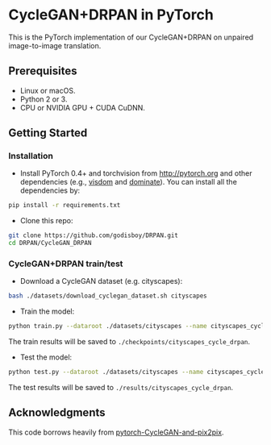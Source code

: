 # CycleGAN+DRPAN in PyTorch

This is the PyTorch implementation of our CycleGAN+DRPAN on unpaired image-to-image translation.

## Prerequisites
- Linux or macOS.
- Python 2 or 3.
- CPU or NVIDIA GPU + CUDA CuDNN.

## Getting Started

### Installation

- Install PyTorch 0.4+ and torchvision from http://pytorch.org and other dependencies (e.g., [visdom](https://github.com/facebookresearch/visdom) and [dominate](https://github.com/Knio/dominate)). You can install all the dependencies by:
```bash
pip install -r requirements.txt
```

- Clone this repo:
```bash
git clone https://github.com/godisboy/DRPAN.git
cd DRPAN/CycleGAN_DRPAN
```
### CycleGAN+DRPAN train/test

- Download a CycleGAN dataset (e.g. cityscapes):
```bash
bash ./datasets/download_cyclegan_dataset.sh cityscapes
```

- Train the model:
```bash
python train.py --dataroot ./datasets/cityscapes --name cityscapes_cycle_drpan --model cycle_drpan --gpu_ids 0
```
The train results will be saved to `./checkpoints/cityscapes_cycle_drpan`.

- Test the model:
```bash
python test.py --dataroot ./datasets/cityscapes --name cityscapes_cycle_drpan --model cycle_drpan --gpu_ids 0
```
The test results will be saved to `./results/cityscapes_cycle_drpan`.

## Acknowledgments
This code borrows heavily from [pytorch-CycleGAN-and-pix2pix](https://github.com/junyanz/pytorch-CycleGAN-and-pix2pix).
